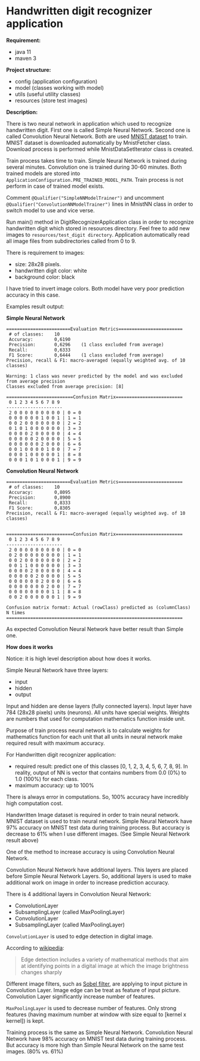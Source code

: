 # Handwritten digit recognizer application

**Requirement:**
- java 11
- maven 3

**Project structure:**
- config (application configuration)
- model (classes working with model)
- utils (useful utility classes)
- resources (store test images)

**Description:**

There is two neural network in application which used to recognize handwritten digit.
First one is called Simple Neural Network. Second one is called Convolution Neural Network.
Both are used [MNIST dataset](https://en.wikipedia.org/wiki/MNIST_database) to train. MNIST dataset is downloaded automatically by MnistFetcher class.
Download process is performed while MnistDataSetIterator class is created.

Train process takes time to train. Simple Neural Network is trained during several minutes.
Convolution one is trained during 30-60 minutes. Both trained models are stored into `ApplicationConfiguration.PRE_TRAINED_MODEL_PATH`.
Train process is not perform in case of trained model exists.

Comment `@Qualifier("SimpleNNModelTrainer")`  and uncomment `@Qualifier("ConvolutionNNModelTrainer")` lines in MnistNN class in order to switch model to use and vice verse.

Run main() method in DigitRecognizerApplication class in order to recognize handwritten digit which stored in resources directory.
Feel free to add new images to `resources/test_digit directory`. Application automatically read all image files from subdirectories called from 0 to 9.

There is requirement to images:
- size: 28x28 pixels.
- handwritten digit color: white
- background color: black

I have tried to invert image colors. Both model have very poor prediction accuracy in this case.

Examples result output:

**Simple Neural Network**
```
========================Evaluation Metrics========================
 # of classes:    10
 Accuracy:        0,6190
 Precision:       0,6296	(1 class excluded from average)
 Recall:          0,6333
 F1 Score:        0,6444	(1 class excluded from average)
Precision, recall & F1: macro-averaged (equally weighted avg. of 10 classes)

Warning: 1 class was never predicted by the model and was excluded from average precision
Classes excluded from average precision: [8]

=========================Confusion Matrix=========================
 0 1 2 3 4 5 6 7 8 9
---------------------
 2 0 0 0 0 0 0 0 0 0 | 0 = 0
 0 0 0 0 0 0 1 0 0 1 | 1 = 1
 0 0 2 0 0 0 0 0 0 0 | 2 = 2
 0 1 0 1 0 0 0 0 0 0 | 3 = 3
 0 0 0 0 2 0 0 0 0 0 | 4 = 4
 0 0 0 0 0 2 0 0 0 0 | 5 = 5
 0 0 0 0 0 0 2 0 0 0 | 6 = 6
 0 0 1 0 0 0 0 1 0 0 | 7 = 7
 0 0 0 1 0 0 0 0 0 1 | 8 = 8
 0 0 0 1 0 1 0 0 0 1 | 9 = 9
```

**Convolution Neural Network**
```
========================Evaluation Metrics========================
 # of classes:    10
 Accuracy:        0,8095
 Precision:       0,8900
 Recall:          0,8333
 F1 Score:        0,8305
Precision, recall & F1: macro-averaged (equally weighted avg. of 10 classes)


=========================Confusion Matrix=========================
 0 1 2 3 4 5 6 7 8 9
---------------------
 2 0 0 0 0 0 0 0 0 0 | 0 = 0
 0 2 0 0 0 0 0 0 0 0 | 1 = 1
 0 0 2 0 0 0 0 0 0 0 | 2 = 2
 0 0 1 1 0 0 0 0 0 0 | 3 = 3
 0 0 0 0 2 0 0 0 0 0 | 4 = 4
 0 0 0 0 0 2 0 0 0 0 | 5 = 5
 0 0 0 0 0 0 2 0 0 0 | 6 = 6
 0 0 0 0 0 0 0 2 0 0 | 7 = 7
 0 0 0 0 0 0 0 0 1 1 | 8 = 8
 0 0 2 0 0 0 0 0 0 1 | 9 = 9

Confusion matrix format: Actual (rowClass) predicted as (columnClass) N times
==================================================================
```

As expected Convolution Neural Network have better result than Simple one.

**How does it works**

Notice: it is high level description about how does it works.

Simple Neural Network have three layers: 
 - input
 - hidden
 - output 

Input and hidden are dense layers (fully connected layers). Input layer have 784 (28x28 pixels) units (neurons). All units have special weights. Weights are numbers that used for computation mathematics function inside unit.

Purpose of train process neural network is to calculate weights for mathematics function for each unit that all units in neural network make required result with maximum accuracy.

For Handwritten digit recognizer application:
- required result: predict one of this classes [0, 1, 2, 3, 4, 5, 6, 7, 8, 9]. In reality, output of NN is vector that contains numbers from 0.0 (0%) to 1.0 (100%) for each class.  
- maximum accuracy: up to 100%

There is always error in computations. So, 100% accuracy have incredibly high computation cost.

Handwritten Image dataset is required in order to train neural network. MNIST dataset is used to train neural network.
Simple Neural Network have 97% accuracy on MNIST test data during training process. But accuracy is decrease to 61% when I use different images. (See Simple Neural Network result above)

One of the method to increase accuracy is using Convolution Neural Network.

Convolution Neural Network have additional layers. This layers are placed before Simple Neural Network Layers.
So, additional layers is used to make additional work on image in order to increase prediction accuracy.

There is 4 additional layers in Convolution Neural Network:

- ConvolutionLayer
- SubsamplingLayer (called MaxPoolingLayer)
- ConvolutionLayer
- SubsamplingLayer (called MaxPoolingLayer)

`ConvolutionLayer` is used to edge detection in digital image.

According to [wikipedia](https://en.wikipedia.org/wiki/Edge_detection):
>Edge detection includes a variety of mathematical methods that aim at identifying points in a digital image at which the image brightness changes sharply

Different image filters, such as [Sobel filter](https://en.wikipedia.org/wiki/Sobel_operator), are applying to input picture in Convolution Layer.
Image edge can be treat as feature of input picture. Convolution Layer significantly increase number of features.

`MaxPoolingLayer` is used to decrease number of features. Only strong features (having maximum number at window with size equal to [kernel x kernel]) is kept.

Training process is the same as Simple Neural Network.
Convolution Neural Network have 98% accuracy on MNIST test data during training process. But accuracy is more high than Simple Neural Network on the same test images. (80% vs. 61%)